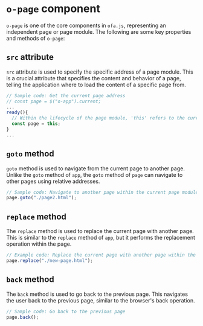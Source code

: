 # `o-page` component

`o-page` is one of the core components in `ofa.js`, representing an independent page or page module. The following are some key properties and methods of `o-page`:

## `src` attribute

`src` attribute is used to specify the specific address of a page module. This is a crucial attribute that specifies the content and behavior of a page, telling the application where to load the content of a specific page from.

```javascript
// Sample code: Get the current page address
// const page = $("o-app").current;
...
ready(){
  // Within the lifecycle of the page module, 'this' refers to the current page module itself;
  const page = this;
}
...
```

## `goto` method

`goto` method is used to navigate from the current page to another page. Unlike the `goto` method of `app`, the `goto` method of `page` can navigate to other pages using relative addresses.

```javascript
// Sample code: Navigate to another page within the current page module
page.goto("./page2.html");
```

## `replace` method

The `replace` method is used to replace the current page with another page. This is similar to the `replace` method of `app`, but it performs the replacement operation within the page.

```javascript
// Example code: Replace the current page with another page within the current page module
page.replace("./new-page.html");
```

## `back` method

The `back` method is used to go back to the previous page. This navigates the user back to the previous page, similar to the browser's back operation.

```javascript
// Sample code: Go back to the previous page
page.back();
```